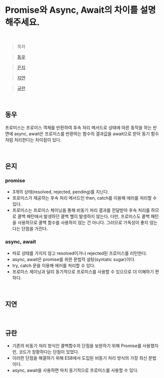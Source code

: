 # Promise와 Async, Await의 차이를 설명해주세요.

<br />

> 목차

> [동우](#동우)

> [은지](#은지)

> [지연](#지연)

> [규란](#규란)

<br />

## 동우

프로미스는 프로미스 객체를 반환하여 후속 처리 메서드로 상태에 따른 동작을 하는 반면에 async, await은 프로미스를 반환하는 함수의 결과값을 await으로 받아 동기 함수처럼 처리한다는 차이점이 있다.

<br />

## 은지

### promise

- 3개의 상태(resolved, rejected, pending)를 지닌다.
- 프로미스가 제공하는 후속 처리 메서드인 then, catch를 이용해 에러를 처리할 수 있다.
- 프로미스는 프로미스 체이닝을 통해 비동기 처리 결과를 전달받아 후속 처리를 하므로 콜백 패턴에서 발생하던 콜백 헬이 발생하지 않는다. 다만, 프로미스도 콜백 패턴을 사용하므로 콜백 함수를 사용하지 않는 건 아니다. 그러므로 가독성이 좋지 않는다는 단점을 가진다.

### async, await

- 따로 상태를 가지지 않고 resolved이거나 rejected된 프로미스를 리턴한다.
- async, await은 promise를 위한 문법적 설탕(syntatic sugar)이다.
- try, catch 문을 이용해 에러를 처리할 수 있다.
- 프로미스 체이닝과 달리 동기적으로 프로미스를 사용할 수 있으므로 더 이해하기 편하다.

<br />

## 지연

<br />

## 규란

- 기존의 비동기 처리 방식인 콜백함수의 단점을 보완하기 위해 Promise를 사용했지만, 코드가 장황하다는 단점이 있었다.
- 이러한 단점을 해결하기 위해 ES8에서 도입된 비동기 처리 방식의 가장 최신 문법이다.
- async, await을 사용하면 마치 동기적으로 프로미스를 사용할 수 있다.
